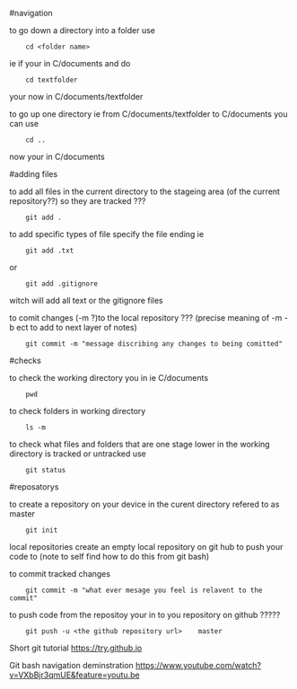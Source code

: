#navigation

to go down a directory into a folder use

        cd <folder name>
ie if your in C/documents and do

        cd textfolder
your now in C/documents/textfolder

to go up one directory ie from C/documents/textfolder to C/documents you can use

        cd ..
now your in C/documents


#adding files

to add all files in the current directory to the stageing area (of the current repository??) so they are tracked      ???

        git add .

to add specific types of file specify the file ending ie

        git add .txt
or 

        git add .gitignore
witch will add all text or the gitignore files 

to comit changes (-m ?)to the local repository     ??? (precise meaning of -m -b ect to add to next layer of notes)

        git commit -m "message discribing any changes to being comitted"


#checks

to check the working directory you in ie C/documents

        pwd

to check folders in working directory 

        ls -m

to check what files and folders that are one stage lower in the working directory is tracked or untracked use

        git status


#reposatorys

to create a repository on your device in the curent directory refered to as master

        git init

local repositories
create an empty local repository on git hub to push your code to (note to self find how to do this from git bash)

to commit tracked changes

        git commit -m "what ever mesage you feel is relavent to the commit"

to push code from the repositoy your in to you repository on github                      ????? 

        git push -u <the github repository url>    master


Short git tutorial
https://try.github.io

Git bash navigation deminstration
https://www.youtube.com/watch?v=VXbBjr3qmUE&feature=youtu.be
